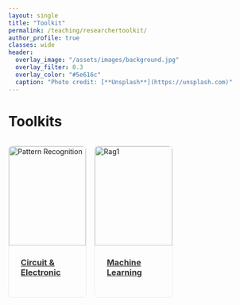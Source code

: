 ```yaml
---
layout: single
title: "Toolkit"
permalink: /teaching/researchertoolkit/
author_profile: true
classes: wide
header:
  overlay_image: "/assets/images/background.jpg"
  overlay_filter: 0.3
  overlay_color: "#5e616c"
  caption: "Photo credit: [**Unsplash**](https://unsplash.com)"
---
```


<div class="container">
  <div class="header">
    <h1>Toolkits</h1>
    <p> </p>
  </div>
  <div class="projects-grid">
    <div class="project-card">
      <a href="/teaching/studenteffort/toolkit/circuit_tools">
        <img src="{{ '/assets/images/MLSignalToolkits.jpg' | relative_url }}" 
             alt="Pattern Recognition" 
             class="project-image">
        <div class="project-content">
          <h3 class="project-title">Circuit & Electronic</h3>
        </div>
      </a>
    </div>
    <div class="project-card">
      <a href="/teaching/studenteffort/toolkit/ML_tools">
        <img src="{{ '/assets/images/ML_toolkit.JPG' | relative_url }}" 
             alt="Rag1" 
             class="project-image">
        <div class="project-content">
          <h3 class="project-title">Machine Learning</h3>
        </div>
      </a>
    </div>
    
  </div>

  <div class="footer">
    
  </div>
</div>

<style>

.projects-grid {
  display: grid;
  grid-template-columns: repeat(5, 1fr);
  gap: 1rem; /* فاصله بین کارت‌ها */
  margin-top: 2rem;
}

.project-card {
  border: 1px solid #eaeaea;
  border-radius: 8px;
  overflow: hidden;
  transition: transform 0.3s ease, box-shadow 0.3s ease;
}

.project-card:hover {
  transform: translateY(-5px);
  box-shadow: 0 10px 20px rgba(0,0,0,0.1);
}

.project-image {
  width: 100%;
  height: 200px;
  object-fit: cover;
}

.project-content {
  padding: 1.5rem;
}

.project-title {
  margin-top: 0;
  color: #333;
}

/* برای تبلت‌ها */
@media (max-width: 1024px) {
  .projects-grid {
    grid-template-columns: repeat(3, 1fr);
  }
}

/* برای موبایل‌ها */
@media (max-width: 768px) {
  .projects-grid {
    grid-template-columns: repeat(2, 1fr);
  }
}

/* برای موبایل‌های کوچک */
@media (max-width: 480px) {
  .projects-grid {
    grid-template-columns: 1fr;
  }
}

</style>


